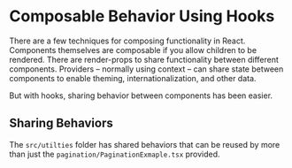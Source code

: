 # Composable Behavior Using Hooks

There are a few techniques for composing functionality in React. Components themselves are composable if you allow children to be rendered. There are render-props to share functionality between different components. Providers – normally using context – can share state between components to enable theming, internationalization, and other data.

But with hooks, sharing behavior between components has been easier.

## Sharing Behaviors

The `src/utilties` folder has shared behaviors that can be reused by more than just the `pagination/PaginationExmaple.tsx` provided.
